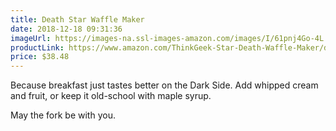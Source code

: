 ```yaml
---
title: Death Star Waffle Maker
date: 2018-12-18 09:31:36
imageUrl: https://images-na.ssl-images-amazon.com/images/I/61pnj4Go-4L._SX679_.jpg
productLink: https://www.amazon.com/ThinkGeek-Star-Death-Waffle-Maker/dp/B017SXUSC6
price: $38.48
---
```


Because breakfast just tastes better on the Dark Side. Add whipped cream and fruit, or keep it old-school with maple syrup.

May the fork be with you.